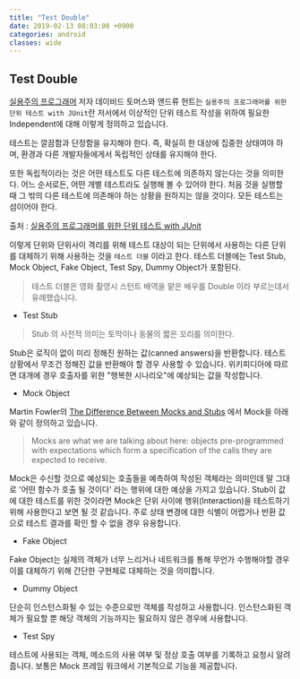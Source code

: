 ```yaml
---
title: "Test Double"
date: 2019-02-13 08:03:00 +0900
categories: android
classes: wide
---
```


Test Double
-

[실용주의 프로그래머](http://www.kyobobook.co.kr/product/detailViewKor.laf?ejkGb=KOR&mallGb=KOR&barcode=9788966261031&orderClick=LAH&Kc=) 저자 데이비드 토머스와 앤드류 헌트는 ```실용주의 프로그래머를 위한 단위 테스트 with JUnit```란 저서에서 이상적인 단위 테스트 작성을 위하여 필요한 Independent에 대해 이렇게 정의하고 있습니다.

>
테스트는 깔끔함과 단정함을 유지해야 한다. 즉, 확실히 한 대상에 집중한 상태여야 하며, 환경과 다른 개발자들에게서 독립적인 상태를 유지해야 한다.
>
또한 독립적이라는 것은 어떤 테스트도 다른 테스트에 의존하지 않는다는 것을 의미한다. 어느 순서로든, 어떤 개별 테스트라도 실행해 볼 수 있어야 한다. 처음 것을 실행할 때 그 밖의 다른 테스트에 의존해야 하는 상황을 원하지는 않을 것이다.
모든 테스트는 섬이어야 한다.
>
출처 : [실용주의 프로그래머를 위한 단위 테스트 with JUnit](http://www.kyobobook.co.kr/product/detailViewKor.laf?ejkGb=KOR&mallGb=KOR&barcode=9788991268036&orderClick=LAH&Kc=)

이렇게 단위와 단위사이 격리를 위해 테스트 대상이 되는 단위에서 사용하는 다른 단위를 대체하기 위해 사용하는 것을 ```테스트 더블``` 이라고 한다. 테스트 더블에는 Test Stub, Mock Object, Fake Object, Test Spy, Dummy Object가 포함된다. 

> 테스트 더블은 영화 촬영시 스턴트 배역을 맡은 배우를 Double 이라 부르는데서 유례했습니다.

* Test Stub

> Stub 의 사전적 의미는 토막이나 동물의 짧은 꼬리를 의미한다. 

Stub은 로직이 없이 미리 정해진 원하는 값(canned answers)을 반환합니다. 테스트 상황에서 무조건 정해진 값을 반환해야 할 경우 사용할 수 있습니다. 위키피디아에 따르면 대개에 경우 호출자를 위한 "행복한 시나리오"에 예상되는 값을 작성합니다.

* Mock Object

Martin Fowler의 [The Difference Between Mocks and Stubs](https://martinfowler.com/articles/mocksArentStubs.html#TheDifferenceBetweenMocksAndStubs) 에서 Mock을 아래와 같이 정의하고 있습니다.

> Mocks are what we are talking about here: objects pre-programmed with expectations which form a specification of the calls they are expected to receive.

Mock은 수신할 것으로 예상되는 호출들을 예측하여 작성된 객체라는 의미인데 말 그대로 '어떤 함수가 호출 될 것이다' 라는 행위에 대한 예상을 가지고 있습니다. Stub이 값에 대한 테스트를 위한 것이라면 Mock은 단위 사이에 행위(Interaction)을 테스트하기 위해 사용한다고 보면 될 것 같습니다. 주로 상태 변경에 대한 식별이 어렵거나 반환 값으로 테스트 결과를 확인 할 수 없을 경우 유용합니다. 

* Fake Object

Fake Object는 실제의 객체가 너무 느리거나 네트워크를 통해 무언가 수행해야할 경우 이를 대체하기 위해 간단한 구현체로 대체하는 것을 의미합니다.

* Dummy Object

단순히 인스턴스화될 수 있는 수준으로만 객체를 작성하고 사용합니다. 인스턴스화된 객체가 필요할 뿐 해당 객체의 기능까지는 필요하지 않은 경우에 사용합니다.

* Test Spy

테스트에 사용되는 객체, 메소드의 사용 여부 및 정상 호출 여부를 기록하고 요청시 알려줍니다. 보통은 Mock 프레임 워크에서 기본적으로 기능을 제공합니다.